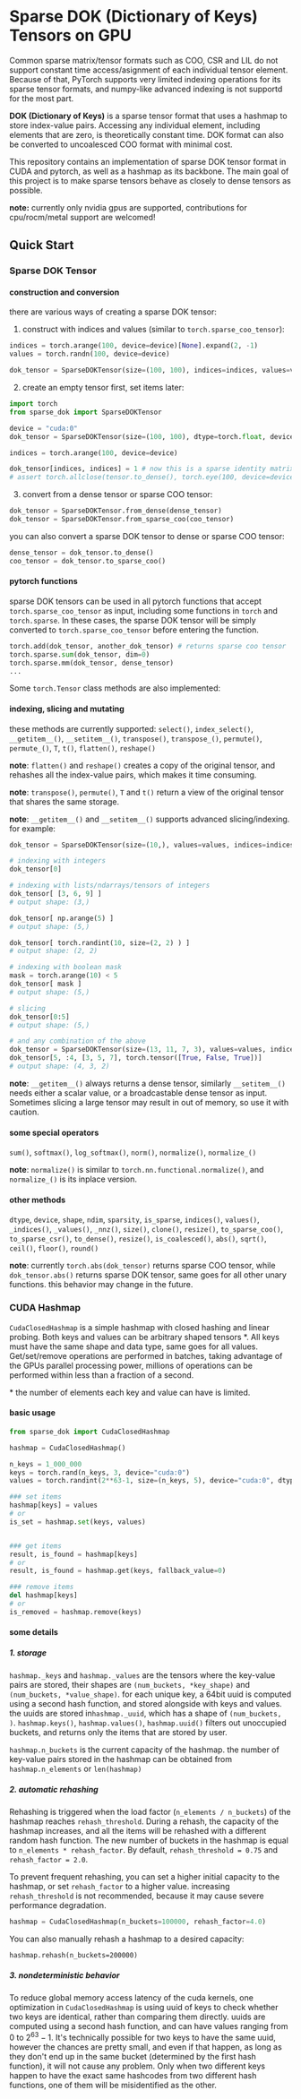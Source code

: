 # Sparse DOK (Dictionary of Keys) Tensors on GPU
Common sparse matrix/tensor formats such as COO, CSR and LIL do not support constant time access/asignment of each individual tensor element. Because of that, PyTorch supports very limited indexing operations for its sparse tensor formats, and numpy-like advanced indexing is not supportd for the most part. 

**DOK (Dictionary of Keys)** is a sparse tensor format that uses a hashmap to store index-value pairs. Accessing any individual element, including elements that are zero, is theoretically constant time. DOK format can also be converted to uncoalesced COO format with minimal cost.

This repository contains an implementation of sparse DOK tensor format in CUDA and pytorch, as well as a hashmap as its backbone. The main goal of this project is to make sparse tensors behave as closely to dense tensors as possible.

**note:** currently only nvidia gpus are supported, contributions for cpu/rocm/metal support are welcomed!

## Quick Start
### Sparse DOK Tensor
#### construction and conversion
there are various ways of creating a sparse DOK tensor:

1. construct with indices and values (similar to `torch.sparse_coo_tensor`):
```python
indices = torch.arange(100, device=device)[None].expand(2, -1)
values = torch.randn(100, device=device)

dok_tensor = SparseDOKTensor(size=(100, 100), indices=indices, values=values)
```

2. create an empty tensor first, set items later:
```python
import torch
from sparse_dok import SparseDOKTensor

device = "cuda:0"
dok_tensor = SparseDOKTensor(size=(100, 100), dtype=torch.float, device=device)

indices = torch.arange(100, device=device)

dok_tensor[indices, indices] = 1 # now this is a sparse identity matrix!
# assert torch.allclose(tensor.to_dense(), torch.eye(100, device=device))
```
3. convert from a dense tensor or sparse COO tensor:
```python
dok_tensor = SparseDOKTensor.from_dense(dense_tensor)
dok_tensor = SparseDOKTensor.from_sparse_coo(coo_tensor)
```

you can also convert a sparse DOK tensor to dense or sparse COO tensor:
```python
dense_tensor = dok_tensor.to_dense()
coo_tensor = dok_tensor.to_sparse_coo()
```

#### pytorch functions
sparse DOK tensors can be used in all pytorch functions that accept `torch.sparse_coo_tensor` as input, including some functions in `torch` and `torch.sparse`. In these cases, the sparse DOK tensor will be simply converted to `torch.sparse_coo_tensor` before entering the function.

```python
torch.add(dok_tensor, another_dok_tensor) # returns sparse coo tensor
torch.sparse.sum(dok_tensor, dim=0)
torch.sparse.mm(dok_tensor, dense_tensor)
...
```

Some `torch.Tensor` class methods are also implemented:

#### indexing, slicing and mutating
these methods are currently supported:
`select()`, `index_select()`, `__getitem__()`, `__setitem__()`, `transpose()`, `transpose_()`, `permute()`, `permute_()`, `T`, `t()`, `flatten()`, `reshape()`

**note**: `flatten()` and `reshape()` creates a copy of the original tensor, and rehashes all the index-value pairs, which makes it time consuming.

**note**: `transpose()`, `permute()`, `T` and `t()` return a view of the original tensor that shares the same storage.

**note**: `__getitem__()` and `__setitem__()` supports advanced slicing/indexing. for example:
```python
dok_tensor = SparseDOKTensor(size=(10,), values=values, indices=indices)

# indexing with integers
dok_tensor[0]

# indexing with lists/ndarrays/tensors of integers
dok_tensor[ [3, 6, 9] ]
# output shape: (3,)

dok_tensor[ np.arange(5) ]
# output shape: (5,)

dok_tensor[ torch.randint(10, size=(2, 2) ) ] 
# output shape: (2, 2)

# indexing with boolean mask
mask = torch.arange(10) < 5
dok_tensor[ mask ]
# output shape: (5,)

# slicing
dok_tensor[0:5]
# output shape: (5,)

# and any combination of the above
dok_tensor = SparseDOKTensor(size=(13, 11, 7, 3), values=values, indices=indices)
dok_tensor[5, :4, [3, 5, 7], torch.tensor([True, False, True])]
# output shape: (4, 3, 2)
```

**note**: `__getitem__()` always returns a dense tensor, similarly `__setitem__()` needs either a scalar value, or a broadcastable dense tensor as input. Sometimes slicing a large tensor may result in out of memory, so use it with caution.

#### some special operators
`sum()`, `softmax()`, `log_softmax()`, `norm()`, `normalize()`, `normalize_()`

**note**: `normalize()` is similar to `torch.nn.functional.normalize()`, and `normalize_()` is its inplace version.

#### other methods
`dtype`, `device`, `shape`, `ndim`, `sparsity`, `is_sparse`, `indices()`, `values()`, `_indices()`, `_values()`, `_nnz()`, `size()`, `clone()`, `resize()`,
`to_sparse_coo()`, `to_sparse_csr()`, `to_dense()`, `resize()`, `is_coalesced()`,
`abs()`, `sqrt()`, `ceil()`, `floor()`, `round()`

**note**: currently `torch.abs(dok_tensor)` returns sparse COO tensor, while `dok_tensor.abs()` returns sparse DOK tensor, same goes for all other unary functions. this behavior may change in the future.

### CUDA Hashmap
`CudaClosedHashmap` is a simple hashmap with closed hashing and linear probing. Both keys and values can be arbitrary shaped tensors \*. All keys must have the same shape and data type, same goes for all values. Get/set/remove operations are performed in batches, taking advantage of the GPUs parallel processing power, millions of operations can be performed within less than a fraction of a second. 

\* the number of elements each key and value can have is limited.

#### basic usage
```python
from sparse_dok import CudaClosedHashmap

hashmap = CudaClosedHashmap()

n_keys = 1_000_000
keys = torch.rand(n_keys, 3, device="cuda:0")
values = torch.randint(2**63-1, size=(n_keys, 5), device="cuda:0", dtype=torch.long)

### set items
hashmap[keys] = values
# or 
is_set = hashmap.set(keys, values)


### get items
result, is_found = hashmap[keys]
# or
result, is_found = hashmap.get(keys, fallback_value=0)

### remove items
del hashmap[keys]
# or 
is_removed = hashmap.remove(keys)
```

#### some details
##### 1. storage
`hashmap._keys` and `hashmap._values` are the tensors where the key-value pairs are stored, their shapes are `(num_buckets, *key_shape)` and `(num_buckets, *value_shape)`. for each unique key, a 64bit uuid is computed using a second hash function, and stored alongside with keys and values. the uuids are stored in`hashmap._uuid`, which has a shape of `(num_buckets, )`. 
`hashmap.keys()`, `hashmap.values()`, `hashmap.uuid()` filters out unoccupied buckets, and returns only the items that are stored by user.

`hashmap.n_buckets` is the current capacity of the hashmap.
the number of key-value pairs stored in the hashmap can be obtained from `hashmap.n_elements` or `len(hashmap)`

##### 2. automatic rehashing
Rehashing is triggered when the load factor (`n_elements / n_buckets`) of the hashmap reaches `rehash_threshold`. During a rehash, the capacity of the hashmap increases, and all the items will be rehashed with a different random hash function. The new number of buckets in the hashmap is equal to `n_elements * rehash_factor`. By default, `rehash_threshold = 0.75` and `rehash_factor = 2.0`.

To prevent frequent rehashing, you can set a higher initial capacity to the hashmap, or set `rehash_factor` to a higher value. increasing `rehash_threshold` is not recommended, because it may cause severe performance degradation.

```python
hashmap = CudaClosedHashmap(n_buckets=100000, rehash_factor=4.0)
```

You can also manually rehash a hashmap to a desired capacity:
```
hashmap.rehash(n_buckets=200000)
```

##### 3. nondeterministic behavior
To reduce global memory access latency of the cuda kernels, one optimization in `CudaClosedHashmap` is using uuid of keys to check whether two keys are identical, rather than comparing them directly. uuids are computed using a second hash function, and can have values ranging from $0$ to $2^{63} - 1$. It's technically possible for two keys to have the same uuid, however the chances are pretty small, and even if that happen, as long as they don't end up in the same bucket (determined by the first hash function), it will not cause any problem. Only when two different keys happen to have the exact same hashcodes from two different hash functions, one of them will be misidentified as the other.

##### 
